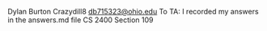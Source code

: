 Dylan Burton
Crazydill8
db715323@ohio.edu
To TA: I recorded my answers in the answers.md file
CS 2400 Section 109
